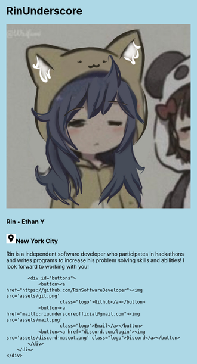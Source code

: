 <!DOCTYPE html>
<html>
<!-- I do not know if I am shocked or disapointed that this took me 45 minutes-->

<head>
	<link href='https://fonts.googleapis.com/css?family=Lexend Deca' rel='stylesheet'>
	<style>
	html {
  height: 100%;
  width: 100%;
  background-color: lightblue;
  font-family: 'Lexend Deca', sans-serif;
  color: black;
}

#intro{
  width: 500px; 
  margin: auto;

  padding: 20px;
  border-style: solid;
  border-color: #B6C7D6;
  border-radius: 20px;
  background-color: #EAF0F6;

  /*This was from https://blog.hubspot.com/website/center-text-in-css#:~:text=To%20center%20text%20in%20CSS%2C%20use%20the%20text-align%20property,case-by-case%20basis.*/
}
#padding{
	margin-left:1%;
	margin-right:1%;
	margin-top:1%;
	margin-bottom:1%;
}

#pfp{
	height:42%;
	width:42%;
	float: left;
	margin-right: 1%;
}
#pin{
	height:25px;
	width:25px;
}

.logo{
	height:25px;
	width:25px;
	margin-left: 5%;
	margin-right: 5%;
}

#buttons{
	margin-top: 1%;
	margin-left: 1%;
	text-align: left;
}
button{
	background-color: lightskyblue;
    font-family: 'Lexend Deca', sans-serif;
	border-radius: 10%;
	
}

a{
	text-decoration: none;
	color:black;
}
button:hover{
	background-color:lightcyan;
}
</style>
</head>

<body>
	<div id="intro">
		<div id="padding">
			<h1>RinUnderscore</h1>
			<img src='assets/rinpfp.jpg' id="pfp">
			<h3>Rin • Ethan Y</h3>
			<h3><img src="assets/pin.png" id="pin">New York City</h3>
			<span>Rin is a independent software developer who participates in hackathons and writes programs to increase
				his problem solving skills and abilities! I look forward to working with you!</span>

			<div id="buttons">
				<button><a href="https://github.com/RinSoftwareDeveloper"><img src='assets/git.png'
						class="logo">Github</a></button>
				<button><a href="mailto:riuunderscoreofficial@gmail.com"><img src='assets/mail.png'
						class="logo">Email</a></button>
				<button><a href="discord.com/login"><img src='assets/discord-mascot.png' class="logo">Discord</a></button>
			</div>
		</div>
	</div>
</body>

</html>
